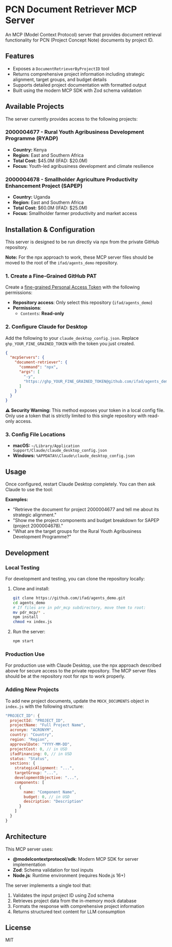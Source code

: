 # PCN Document Retriever MCP Server

An MCP (Model Context Protocol) server that provides document retrieval functionality for PCN (Project Concept Note) documents by project ID.

## Features

- Exposes a `DocumentRetrieverByProjectID` tool
- Returns comprehensive project information including strategic alignment, target groups, and budget details
- Supports detailed project documentation with formatted output
- Built using the modern MCP SDK with Zod schema validation

## Available Projects

The server currently provides access to the following projects:

### 2000004677 - Rural Youth Agribusiness Development Programme (RYADP)
- **Country:** Kenya
- **Region:** East and Southern Africa
- **Total Cost:** $45.0M (IFAD: $20.0M)
- **Focus:** Youth-led agribusiness development and climate resilience

### 2000004678 - Smallholder Agriculture Productivity Enhancement Project (SAPEP)
- **Country:** Uganda
- **Region:** East and Southern Africa
- **Total Cost:** $60.0M (IFAD: $25.0M)
- **Focus:** Smallholder farmer productivity and market access

## Installation & Configuration

This server is designed to be run directly via npx from the private GitHub repository.

**Note:** For the npx approach to work, these MCP server files should be moved to the root of the `ifad/agents_demo` repository.

### 1. Create a Fine-Grained GitHub PAT

Create a [fine-grained Personal Access Token](https://github.com/settings/tokens?type=beta) with the following permissions:
- **Repository access**: Only select this repository (`ifad/agents_demo`)
- **Permissions**:
  - `Contents`: **Read-only**

### 2. Configure Claude for Desktop

Add the following to your `claude_desktop_config.json`. Replace `ghp_YOUR_FINE_GRAINED_TOKEN` with the token you just created.

```json
{
  "mcpServers": {
    "document-retriever": {
      "command": "npx",
      "args": [
        "-y",
        "https://ghp_YOUR_FINE_GRAINED_TOKEN@github.com/ifad/agents_demo.git"
      ]
    }
  }
}
```

**⚠️ Security Warning:** This method exposes your token in a local config file. Only use a token that is strictly limited to this single repository with read-only access.

### 3. Config File Locations

- **macOS:** `~/Library/Application Support/Claude/claude_desktop_config.json`
- **Windows:** `%APPDATA%\Claude\claude_desktop_config.json`

## Usage

Once configured, restart Claude Desktop completely. You can then ask Claude to use the tool:

**Examples:**
- "Retrieve the document for project 2000004677 and tell me about its strategic alignment."
- "Show me the project components and budget breakdown for SAPEP (project 2000004678)."
- "What are the target groups for the Rural Youth Agribusiness Development Programme?"

## Development

### Local Testing

For development and testing, you can clone the repository locally:

1. Clone and install:
   ```bash
   git clone https://github.com/ifad/agents_demo.git
   cd agents_demo
   # If files are in pdr_mcp subdirectory, move them to root:
   mv pdr_mcp/* .
   npm install
   chmod +x index.js
   ```

2. Run the server:
   ```bash
   npm start
   ```

### Production Use

For production use with Claude Desktop, use the npx approach described above for secure access to the private repository. The MCP server files should be at the repository root for npx to work properly.

### Adding New Projects

To add new project documents, update the `MOCK_DOCUMENTS` object in `index.js` with the following structure:

```javascript
"PROJECT_ID": {
  projectId: "PROJECT_ID",
  projectName: "Full Project Name",
  acronym: "ACRONYM",
  country: "Country",
  region: "Region",
  approvalDate: "YYYY-MM-DD",
  projectCost: 0, // in USD
  ifadFinancing: 0, // in USD
  status: "Status",
  sections: {
    strategicAlignment: "...",
    targetGroup: "...",
    developmentObjective: "...",
    components: [
      {
        name: "Component Name",
        budget: 0, // in USD
        description: "Description"
      }
    ]
  }
}
```

## Architecture

This MCP server uses:
- **@modelcontextprotocol/sdk**: Modern MCP SDK for server implementation
- **Zod**: Schema validation for tool inputs
- **Node.js**: Runtime environment (requires Node.js 16+)

The server implements a single tool that:
1. Validates the input project ID using Zod schema
2. Retrieves project data from the in-memory mock database
3. Formats the response with comprehensive project information
4. Returns structured text content for LLM consumption

## License

MIT 